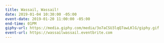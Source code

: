 ```yaml
---
title: Wassail, Wassail!
date: 2019-01-04 10:30:00 -05:00
event-date: 2019-01-20 11:00:00 -05:00
end-time: 01PM
giphy-url: https://media.giphy.com/media/3o7aCSU3lqQ7awLKlG/giphy.gif
event-url: https://wassailwassail.eventbrite.com
---
```


